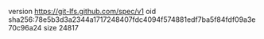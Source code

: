 version https://git-lfs.github.com/spec/v1
oid sha256:78e5b3d3a2344a1717248407fdc4094f574881edf7ba5f84fdf09a3e70c96a24
size 24817
